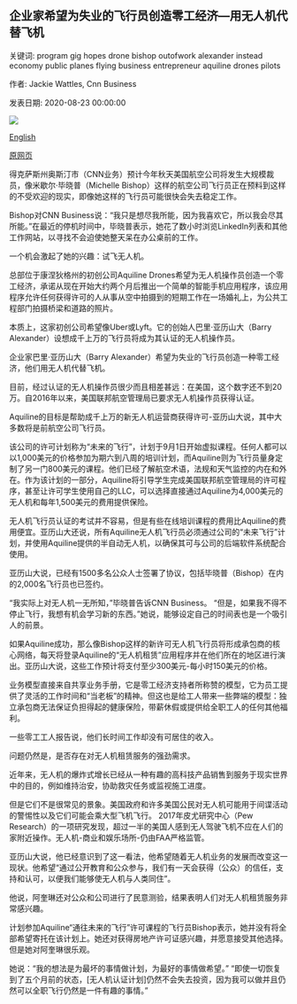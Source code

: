 ## 企业家希望为失业的飞行员创造零工经济—用无人机代替飞机

关键词: program gig hopes drone bishop outofwork alexander instead economy public planes flying business entrepreneur aquiline drones pilots

作者: Jackie Wattles, Cnn Business

发表日期: 2020-08-23 00:00:00

![](https://cdn.cnn.com/cnnnext/dam/assets/200821190720-01-drone-pilots-gig-economy-super-tease.jpg)

[English](Entrepreneur%20hopes%20to%20create%20a%20gig%20economy%20for%20out-of-work%20airline%20pilots%20%E2%80%94%20flying%20drones%20instead%20of%20planes.md)

[原网页](https://edition.cnn.com/2020/08/23/business/drone-pilots-gig-economy/index.html)

得克萨斯州奥斯汀市（CNN业务）预计今年秋天美国航空公司将发生大规模裁员，像米歇尔·毕晓普（Michelle Bishop）这样的航空公司飞行员正在预料到这样的不受欢迎的现实，即像她这样的飞行员可能很快会失去稳定工作。

Bishop对CNN Business说：“我只是想尽我所能，因为我喜欢它，所以我会尽其所能。”在最近的停机时间中，毕晓普表示，她花了数小时浏览LinkedIn列表和其他工作网站，以寻找不会迫使她整天呆在办公桌前的工作。

一个机会激起了她的兴趣：试飞无人机。

总部位于康涅狄格州的初创公司Aquiline Drones希望为无人机操作员创造一个零工经济，承诺从现在开始大约两个月后推出一个简单的智能手机应用程序，该应用程序允许任何获得许可的人从事从空中拍摄到的短期工作在一场婚礼上，为公共工程部门拍摄桥梁和道路的照片。

本质上，这家初创公司希望像Uber或Lyft。它的创始人巴里·亚历山大（Barry Alexander）设想成千上万的飞行员将成为其认证的无人机操作员。

企业家巴里·亚历山大（Barry Alexander）希望为失业的飞行员创造一种零工经济，他们用无人机代替飞机。

目前，经过认证的无人机操作员很少而且相差甚远：在美国，这个数字还不到20万。自2016年以来，美国联邦航空管理局已要求无人机操作员获得认证。

Aquiline的目标是帮助成千上万的新无人机运营商获得许可-亚历山大说，其中大多数将是前航空公司飞行员。

该公司的许可计划称为“未来的飞行”，计划于9月1日开始虚拟课程。任何人都可以以1,000美元的价格参加为期六到八周的培训计划，而Aquiline则为飞行员量身定制了另一门800美元的课程。他们已经了解航空术语，法规和天气监控的内在和外在。作为该计划的一部分，Aquiline将引导学生完成美国联邦航空管理局的许可程序，甚至让许可学生使用自己的LLC，可以选择直接通过Aquiline为4,000美元的无人机和每年1,500美元的费用提供保险。

无人机飞行员认证的考试并不容易，但是有些在线培训课程的费用比Aquiline的费用便宜。亚历山大还说，所有Aquiline无人机飞行员必须通过公司的“未来飞行”计划，并使用Aquiline提供的半自动无人机，以确保其可与公司的后端软件系统配合使用。

亚历山大说，已经有1500多名公众人士签署了协议，包括毕晓普（Bishop）在内的2,000名飞行员也已签约。

“我实际上对无人机一无所知，”毕晓普告诉CNN Business。 “但是，如果我不得不停止飞行，我想有机会学习新的东西。”她说，能够设定自己的时间表也是一个吸引人的前景。

如果Aquiline成功，那么像Bishop这样的新许可无人机飞行员将形成承包商的核心网络，每天将登录Aquiline的“无人机租赁”应用程序并在他们所在的地区进行演出。亚历山大说，这些工作预计将支付至少300美元-每小时150美元的价格。

业务模型直接来自共享业务手册，它是零工经济支持者所称赞的模型，它为员工提供了灵活的工作时间和“当老板”的精神。但这也是给工人带来一些弊端的模型：独立承包商无法保证负担得起的健康保险，带薪休假或提供给全职工人的任何其他福利。

一些零工工人报告说，他们长时间工作却没有可居住的收入。

问题仍然是，是否存在对无人机租赁服务的强劲需求。

近年来，无人机的爆炸式增长已经从一种有趣的高科技产品销售到服务于现实世界中的目的，例如维持治安，协助救灾任务或监视施工进度。

但是它们不是很常见的景象。美国政府和许多美国公民对无人机可能用于间谍活动的警惕性以及它们可能会乘大型飞机飞行。 2017年皮尤研究中心（Pew Research）的一项研究发现，超过一半的美国人感到无人驾驶飞机不应在人们的家附近操作。无人机-商业和娱乐场所-仍由FAA严格监管。

亚历山大说，他已经意识到了这一看法，他希望随着无人机业务的发展而改变这一现状。他希望“通过公开教育和公众参与，我们有一天会获得（公众）的信任，支持和认可，以便我们能够使无人机与人类同住”。

他说，阿奎琳还对公众和公司进行了民意测验，结果表明人们对无人机租赁服务非常感兴趣。

计划参加Aquiline“通往未来的飞行”许可课程的飞行员Bishop表示，她并没有将全部希望寄托在该计划上。她还对获得房地产许可证感兴趣，并愿意接受其他选择。但是她对阿奎琳很乐观。

她说：“我的想法是为最坏的事情做计划，为最好的事情做希望。” “即使一切恢复到了五个月前的状态，[无人机认证计划]仍然不会失去投资，因为我可以做并且仍然可以全职飞行仍然是一件有趣的事情。”